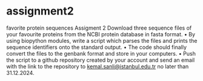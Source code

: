 # assignment2
favorite protein sequences
Assigment 2
 Download three sequence files of your favourite proteins 
from the NCBI protein database in fasta format.
 • By using biopython modules, write a script which parses the 
files and prints the sequence identifiers onto the standard 
output.
 • The code should finally convert the files to the genbank 
format and store in your computers.
 • Push the script to a github repository created by your 
account and send an email with the link to the repository to 
kemal.sanli@istanbul.edu.tr
 no later than 31.12.2024.  
